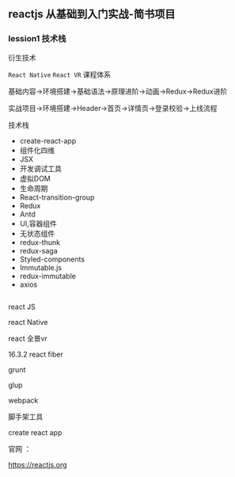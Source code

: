 ## reactjs 从基础到入门实战-简书项目

### lession1 技术栈

衍生技术

```React Native```
```React VR```
课程体系

基础内容->环境搭建->基础语法->原理进阶->动画->Redux->Redux进阶

实战项目->环境搭建->Header->首页->详情页->登录校验->上线流程

技术栈

- create-react-app
-  组件化四维
-  JSX
-  开发调试工具
-  虚拟DOM
-  生命周期
-  React-transition-group
-  Redux
-  Antd
-  UI,容器组件
-  无状态组件
-  redux-thunk
-  redux-saga
-  Styled-components
-  Immutable.js
-  redux-immutable
-  axios
```

```

react JS

react Native

react 全景vr

16.3.2 react fiber



grunt

glup

webpack

脚手架工具

create react app

官网 ：

https://reactjs.org